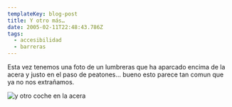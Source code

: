 ```yaml
---
templateKey: blog-post
title: Y otro más…
date: 2005-02-11T22:48:43.786Z
tags:
  - accesibilidad
  - barreras
---
```

Esta vez tenemos una foto de un lumbreras que ha aparcado encima de la acera y justo en el paso de peatones… bueno esto parece tan comun que ya no nos extrañamos.

![y otro coche en la acera](https://live.staticflickr.com/3/4609168_10a5c2b052_n.jpg)
